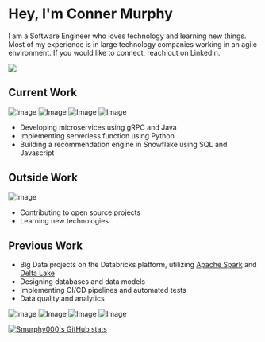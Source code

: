 # Hey, I'm Conner Murphy

I am a Software Engineer who loves technology and learning new things. Most of my experience is in large technology companies working in an agile environment. If you would like to connect, reach out on LinkedIn.

<a href="https://www.linkedin.com/in/conner-murphy-4776b3148/">
  <img src="https://img.shields.io/badge/LinkedIn-0077B5?style=for-the-badge&logo=linkedin&logoColor=white"/>
</a>

## Current Work

![Image](https://img.shields.io/badge/Java-FFFFFF?style=for-the-badge&logo=java&logoColor=orange)
![Image](https://img.shields.io/badge/AWS-FFFFFF?style=for-the-badge&logo=amazon-aws&logoColor=FF9900)
![Image](https://img.shields.io/badge/Python-FFFFFF?style=for-the-badge&logo=python&logoColor=4B8BBE)
![Image](https://img.shields.io/badge/Snowflake-FFFFFF?style=for-the-badge&logo=snowflake&logoColor=4B8BBE)

- Developing microservices using gRPC and Java
- Implementing serverless function using Python
- Building a recommendation engine in Snowflake using SQL and Javascript

## Outside Work

![Image](https://img.shields.io/badge/Rust-FFFFFF?style=for-the-badge&logo=rust&logoColor=b7410e)

- Contributing to open source projects
- Learning new technologies

## Previous Work

- Big Data projects on the Databricks platform, utilizing [Apache Spark](https://github.com/apache/spark) and [Delta Lake](https://github.com/delta-io)
- Designing databases and data models
- Implementing CI/CD pipelines and automated tests
- Data quality and analytics

![Image](https://img.shields.io/badge/Python-FFFFFF?style=for-the-badge&logo=python&logoColor=4B8BBE)
![Image](https://img.shields.io/badge/microsoft%20azure-FFFFFF?style=for-the-badge&logo=microsoft-azure&logoColor=008AD7)
![Image](https://img.shields.io/badge/Azure_DevOps-FFFFFF?style=for-the-badge&logo=azure-devops&logoColor=008AD7)
![Image](https://img.shields.io/badge/Databricks-FFFFFF?style=for-the-badge&logo=databricks&logoColor=FF3621)

[![Smurphy000's GitHub stats](https://github-readme-stats.vercel.app/api?username=Smurphy000&count_private=true&show_icons=true&theme=highcontrast)](https://github.com/anuraghazra/github-readme-stats)
